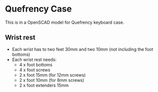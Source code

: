 # Quefrency Case

This is in a OpenSCAD model for Quefrency keyboard case.

## Wrist rest

- Each wrist has to two feet 30mm and two 10mm (not including the foot bottoms)
- Each wrist rest needs:
  - 4 x foot bottoms
  - 4 x foot screws
  - 2 x foot 15mm (for 12mm screws)
  - 2 x foot 10mm (for 8mm screws)
  - 2 x foot extenders 15mm
